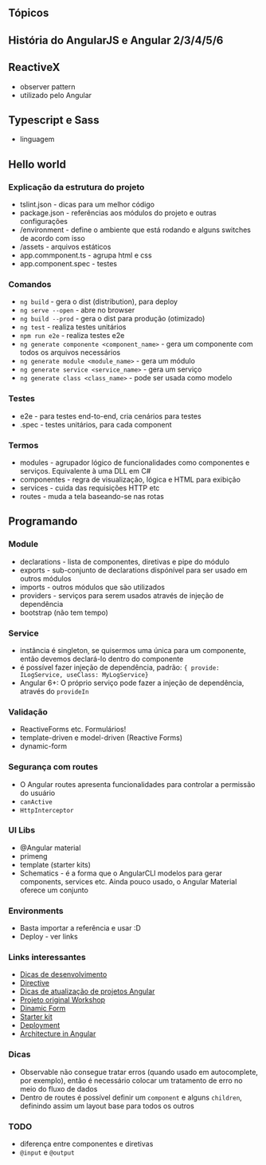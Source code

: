 ## Tópicos

## História do AngularJS e Angular 2/3/4/5/6
## ReactiveX
  - observer pattern
  - utilizado pelo Angular
## Typescript e Sass
  - linguagem 
## Hello world

### Explicação da estrutura do projeto
  - tslint.json - dicas para um melhor código
  - package.json - referências aos módulos do projeto e outras configurações
  - /environment - define o ambiente que está rodando e alguns switches de acordo com isso
  - /assets - arquivos estáticos
  - app.commponent.ts - agrupa html e css
  - app.component.spec - testes
### Comandos
  - `ng build` - gera o dist (distribution), para deploy
  - `ng serve --open` - abre no browser
  - `ng build --prod` - gera o dist para produção (otimizado)
  - `ng test` - realiza testes unitários
  - `npm run e2e` - realiza testes e2e
  - `ng generate componente <component_name>` - gera um componente com todos os arquivos necessários
  - `ng generate module <module_name>` - gera um módulo
  - `ng generate service <service_name>` - gera um serviço
  - `ng generate class <class_name>` - pode ser usada como modelo
### Testes
  - e2e - para testes end-to-end, cria cenários para testes
  - .spec - testes unitários, para cada component
### Termos
  - modules - agrupador lógico de funcionalidades como componentes e serviços. Equivalente à uma DLL em C#
  - componentes - regra de visualização, lógica e HTML para exibição
  - services - cuida das requisições HTTP etc
  - routes - muda a tela baseando-se nas rotas

## Programando

### Module
  - declarations - lista de componentes, diretivas e pipe do módulo
  - exports - sub-conjunto de declarations dispónível para ser usado em outros módulos
  - imports - outros módulos que são utilizados
  - providers - serviços para serem usados através de injeção de dependência
  - bootstrap (não tem tempo)

### Service
  - instância é singleton, se quisermos uma única para um componente, então devemos declará-lo dentro do componente
  - é possível fazer injeção de dependência, padrão: `{ provide: ILogService, useClass: MyLogService}`
  - Angular 6+: O próprio serviço pode fazer a injeção de dependência, através do `provideIn`

### Validação
  - ReactiveForms etc. Formulários!
  - template-driven e model-driven (Reactive Forms)
  - dynamic-form

### Segurança com routes
  - O Angular routes apresenta funcionalidades para controlar a permissão do usuário
  - `canActive`
  - `HttpInterceptor`

### UI Libs
  - @Angular material
  - primeng
  - template (starter kits)
  - Schematics - é a forma que o AngularCLI modelos para gerar components, services etc. Ainda pouco usado, o Angular Material oferece um conjunto

### Environments
  - Basta importar a referência e usar :D
  - Deploy - ver links

### Links interessantes
  - [Dicas de desenvolvimento](https://angular.io/guide/cheatsheet)
  - [Directive](https://angular.io/api/core/Directive)
  - [Dicas de atualização de projetos Angular](https://update.angular.io/)
  - [Projeto original Workshop](https://github.com/douglasfernandesjr/exemplos/tree/master/Angular/Workshop)
  - [Dinamic Form](https://angular.io/guide/dynamic-form)
  - [Starter kit](https://github.com/ngx-rocket/starter-kit)
  - [Deployment](https://angular.io/guide/deployment)
  - [Architecture in Angular](https://medium.com/@cyrilletuzi/architecture-in-angular-projects-242606567e40)

### Dicas
  - Observable não consegue tratar erros (quando usado em autocomplete, por exemplo), então é necessário colocar um tratamento de erro no meio do fluxo de dados
  - Dentro de routes é possível definir um `component` e alguns `children`, definindo assim um layout base para todos os outros

### TODO
  - diferença entre componentes e diretivas
  - `@input` e `@output`